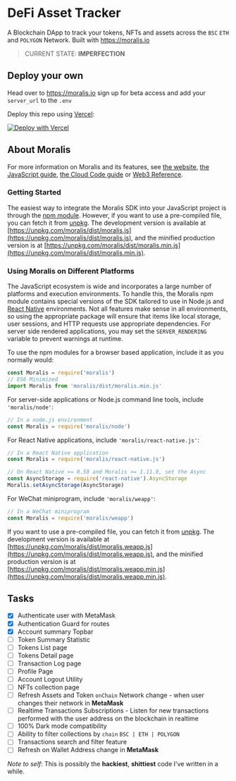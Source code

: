 # DeFi Asset Tracker

A Blockchain DApp to track your tokens, NFTs and assets across the `BSC` `ETH` and `POLYGON` Network. Built with <https://moralis.io>

> CURRENT STATE: **IMPERFECTION**

## Deploy your own

Head over to <https://moralis.io> sign up for beta access and add your `server_url` to the `.env`

Deploy this repo using [Vercel](https://vercel.com?utm_source=github&utm_medium=readme&utm_campaign=next-example):

[![Deploy with Vercel](https://vercel.com/button)](https://vercel.com/new/git/external?repository-url=https://github.com/koolamusic/defi-asset-tracker&project-name=defi-asset-tracker&repository-name=defi-asset-tracker)

## About Moralis

For more information on Moralis and its features, see [the website](https://moralis.io), [the JavaScript guide](https://docs.moralis.io), [the Cloud Code guide](https://docs.moralis.io/cloudcode) or [Web3 Reference](https://docs.moralis.io/web3).

### Getting Started

The easiest way to integrate the Moralis SDK into your JavaScript project is through the [npm module](https://npmjs.org/moralis).
However, if you want to use a pre-compiled file, you can fetch it from [unpkg](https://unpkg.com). The development version is available at [https://unpkg.com/moralis/dist/moralis.js](https://unpkg.com/moralis/dist/moralis.js), and the minified production version is at [https://unpkg.com/moralis/dist/moralis.min.js](https://unpkg.com/moralis/dist/moralis.min.js).

### Using Moralis on Different Platforms

The JavaScript ecosystem is wide and incorporates a large number of platforms and execution environments. To handle this, the Moralis npm module contains special versions of the SDK tailored to use in Node.js and [React Native](https://facebook.github.io/react-native/) environments. Not all features make sense in all environments, so using the appropriate package will ensure that items like local storage, user sessions, and HTTP requests use appropriate dependencies. For server side rendered applications, you may set the `SERVER_RENDERING` variable to prevent warnings at runtime.

To use the npm modules for a browser based application, include it as you normally would:

```js
const Moralis = require('moralis')
// ES6 Minimized
import Moralis from 'moralis/dist/moralis.min.js'
```

For server-side applications or Node.js command line tools, include `'moralis/node'`:

```js
// In a node.js environment
const Moralis = require('moralis/node')
```

For React Native applications, include `'moralis/react-native.js'`:

```js
// In a React Native application
const Moralis = require('moralis/react-native.js')

// On React Native >= 0.50 and Moralis >= 1.11.0, set the Async
const AsyncStorage = require('react-native').AsyncStorage
Moralis.setAsyncStorage(AsyncStorage)
```

For WeChat miniprogram, include `'moralis/weapp'`:

```js
// In a WeChat miniprogram
const Moralis = require('moralis/weapp')
```

If you want to use a pre-compiled file, you can fetch it from [unpkg](https://unpkg.com). The development version is available at [https://unpkg.com/moralis/dist/moralis.weapp.js](https://unpkg.com/moralis/dist/moralis.weapp.js), and the minified production version is at [https://unpkg.com/moralis/dist/moralis.weapp.min.js](https://unpkg.com/moralis/dist/moralis.weapp.min.js).

## Tasks

- [x] Authenticate user with MetaMask
- [x] Authentication Guard for routes
- [x] Account summary Topbar
- [ ] Token Summary Statistic
- [ ] Tokens List page
- [ ] Tokens Detail page
- [ ] Transaction Log page
- [ ] Profile Page
- [ ] Account Logout Utility
- [ ] NFTs collection page
- [ ] Refresh Assets and Token `onChain` Network change - when user changes their network in **MetaMask**
- [ ] Realtime Transactions Subscriptions - Listen for new transactions performed with the user address on the blockchain in realtime
- [ ] 100% Dark mode compatibility
- [ ] Ability to filter collections by `chain` `BSC | ETH | POLYGON`
- [ ] Transactions search and filter feature
- [ ] Refresh on Wallet Address change in **MetaMask**

_Note to self_: This is possibly the **hackiest**, **shittiest** code I've written in a while.

